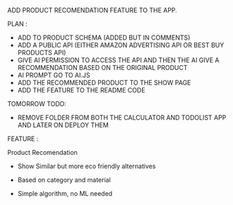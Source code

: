 ADD PRODUCT RECOMENDATION FEATURE TO THE APP.

PLAN : 

- ADD TO PRODUCT SCHEMA (ADDED BUT IN COMMENTS)
- ADD A PUBLIC API (EITHER AMAZON ADVERTISING API OR BEST BUY PRODUCTS API)
- GIVE AI PERMISSION TO ACCESS THE API AND THEN THE AI GIVE A RECOMMENDATION BASED ON THE ORIGINAL PRODUCT
- AI PROMPT GO TO AI.JS
- ADD THE RECOMMENDED PRODUCT TO THE SHOW PAGE
- ADD THE FEATURE TO THE README CODE


TOMORROW TODO:

- REMOVE FOLDER FROM BOTH THE CALCULATOR AND TODOLIST APP AND LATER ON DEPLOY THEM


FEATURE : 

Product Recomendation
- Show Similar but more eco friendly alternatives

-  Based on category and material 

- Simple algorithm, no ML needed